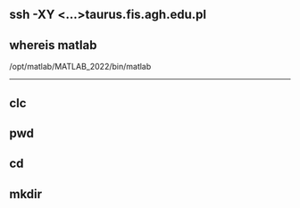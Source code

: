 ssh -XY <...>taurus.fis.agh.edu.pl
-----------------------------------
whereis matlab
-----------------------------------
/opt/matlab/MATLAB_2022/bin/matlab



---------------------------------------
clc 
---
pwd
---
cd
----
mkdir 
-----
